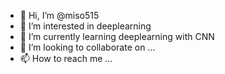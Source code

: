 - 👋 Hi, I’m @miso515
- 👀 I’m interested in deeplearning
- 🌱 I’m currently learning deeplearning with CNN
- 💞️ I’m looking to collaborate on ...
- 📫 How to reach me ...

<!---
miso515/miso515 is a ✨ special ✨ repository because its `README.md` (this file) appears on your GitHub profile.
You can click the Preview link to take a look at your changes.
--->

